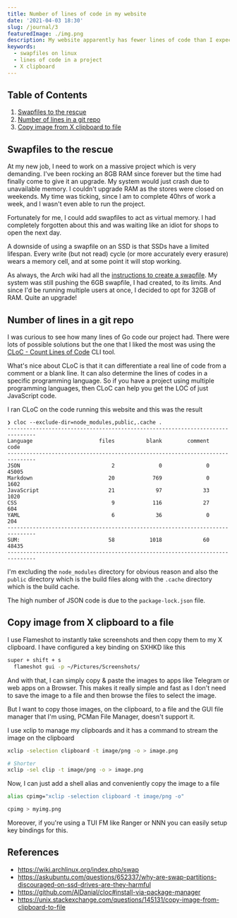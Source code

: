 ```yaml
---
title: Number of lines of code in my website
date: '2021-04-03 18:30'
slug: /journal/3
featuredImage: ./img.png
description: My website apparently has fewer lines of code than I expected
keywords:
  - swapfiles on linux
  - lines of code in a project
  - X clipboard
---
```


<div class="table-of-contents">

## Table of Contents

1. [Swapfiles to the rescue](#swapfiles)
2. [Number of lines in a git repo](#cloc)
3. [Copy image from X clipboard to file](#x-clipboard-image)

</div>

## Swapfiles to the rescue <a name="swapfiles"></a>

At my new job, I need to work on a massive project which is very demanding. I've been rocking an 8GB RAM since forever but the time had finally come to give it an upgrade. My system would just crash due to unavailable memory. I couldn't upgrade RAM as the stores were closed on weekends. My time was ticking, since I am to complete 40hrs of work a week, and I wasn't even able to run the project.

Fortunately for me, I could add swapfiles to act as virtual memory. I had completely forgotten about this and was waiting like an idiot for shops to open the next day.

A downside of using a swapfile on an SSD is that SSDs have a limited lifespan. Every write (but not read) cycle (or more accurately every erasure) wears a memory cell, and at some point it will stop working.

As always, the Arch wiki had all the [instructions to create a swapfile](https://wiki.archlinux.org/index.php/swap). My system was still pushing the 6GB swapfile, I had created, to its limits. And since I'd be running multiple users at once, I decided to opt for 32GB of RAM. Quite an upgrade!

## Number of lines in a git repo <a name="cloc"></a>

I was curious to see how many lines of Go code our project had. There were lots of possible solutions but the one that I liked the most was using the [CLoC - Count Lines of Code](https://github.com/AlDanial/cloc) CLI tool.

What's nice about CLoC is that it can differentiate a real line of code from a comment or a blank line. It can also determine the lines of codes in a specific programming language. So if you have a project using multiple programming languages, then CLoC can help you get the LOC of just JavaScript code.

I ran CLoC on the code running this website and this was the result

```
❯ cloc --exclude-dir=node_modules,public,.cache .
-------------------------------------------------------------------------------
Language                     files          blank        comment           code
-------------------------------------------------------------------------------
JSON                             2              0              0          45005
Markdown                        20            769              0           1602
JavaScript                      21             97             33           1020
CSS                              9            116             27            604
YAML                             6             36              0            204
-------------------------------------------------------------------------------
SUM:                            58           1018             60          48435
-------------------------------------------------------------------------------
```

I'm excluding the `node_modules` directory for obvious reason and also the `public` directory which is the build files along with the `.cache` directory which is the build cache.

The high number of JSON code is due to the `package-lock.json` file.

## Copy image from X clipboard to a file <a name="x-clipboard-image"></a>

I use Flameshot to instantly take screenshots and then copy them to my X clipboard. I have configured a key binding on SXHKD like this

```bash
super + shift + s
  flameshot gui -p ~/Pictures/Screenshots/
```

And with that, I can simply copy & paste the images to apps like Telegram or web apps on a Browser. This makes it really simple and fast as I don't need to save the image to a file and then browse the files to select the image.

But I want to copy those images, on the clipboard, to a file and the GUI file manager that I'm using, PCMan File Manager, doesn't support it.

I use xclip to manage my clipboards and it has a command to stream the image on the clipboard

```bash
xclip -selection clipboard -t image/png -o > image.png

# Shorter
xclip -sel clip -t image/png -o > image.png
```

Now, I can just add a shell alias and conveniently copy the image to a file

```bash
alias cpimg="xclip -selection clipboard -t image/png -o"

cpimg > myimg.png
```

Moreover, if you're using a TUI FM like Ranger or NNN you can easily setup key bindings for this.

## References

- https://wiki.archlinux.org/index.php/swap
- https://askubuntu.com/questions/652337/why-are-swap-partitions-discouraged-on-ssd-drives-are-they-harmful
- https://github.com/AlDanial/cloc#install-via-package-manager
- https://unix.stackexchange.com/questions/145131/copy-image-from-clipboard-to-file
